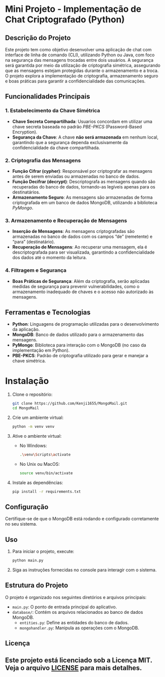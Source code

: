 # Mini Projeto - Implementação de Chat Criptografado (Python)

## Descrição do Projeto

Este projeto tem como objetivo desenvolver uma aplicação de chat com interface de linha de comando (CLI), utilizando Python ou Java, com foco na segurança das mensagens trocadas entre dois usuários. A segurança será garantida por meio da utilização de criptografia simétrica, assegurando que as mensagens estejam protegidas durante o armazenamento e a troca. O projeto explora a implementação de criptografia, armazenamento seguro e boas práticas para garantir a confidencialidade das comunicações.

## Funcionalidades Principais

### 1. Estabelecimento da Chave Simétrica
- **Chave Secreta Compartilhada**: Usuarios concordam em utilizar uma chave secreta baseada no padrão *PBE-PKCS* (Password-Based Encryption).
- **Segurança da Chave**: A chave **não será armazenada** em nenhum local, garantindo que a segurança dependa exclusivamente da confidencialidade da chave compartilhada.

### 2. Criptografia das Mensagens
- **Função Cifrar (cypher)**: Responsável por criptografar as mensagens antes de serem enviadas ou armazenadas no banco de dados.
- **Função Decifrar (decrypt)**: Descriptografa as mensagens quando são recuperadas do banco de dados, tornando-as legíveis apenas para os destinatários.
- **Armazenamento Seguro**: As mensagens são armazenadas de forma criptografada em um banco de dados MongoDB, utilizando a biblioteca *PyMongo*.

### 3. Armazenamento e Recuperação de Mensagens
- **Inserção de Mensagens**: As mensagens criptografadas são armazenadas no banco de dados com os campos “de” (remetente) e “para” (destinatário).
- **Recuperação de Mensagens**: Ao recuperar uma mensagem, ela é descriptografada para ser visualizada, garantindo a confidencialidade dos dados até o momento da leitura.

### 4. Filtragem e Segurança
- **Boas Práticas de Segurança**: Além da criptografia, serão aplicadas medidas de segurança para prevenir vulnerabilidades, como o armazenamento inadequado de chaves e o acesso não autorizado às mensagens.

## Ferramentas e Tecnologias
- **Python**: Linguagens de programação utilizadas para o desenvolvimento da aplicação.
- **MongoDB**: Banco de dados utilizado para o armazenamento das mensagens.
- **PyMongo**: Biblioteca para interação com o MongoDB (no caso da implementação em Python).
- **PBE-PKCS**: Padrão de criptografia utilizado para gerar e manejar a chave simétrica.

# Instalação

1. Clone o repositório:

    ```bash
    git clone https://github.com/Kenji1655/MongoMail.git
    cd MongoMail
    ```

2. Crie um ambiente virtual:

    ```bash
    python -m venv venv
    ```

3. Ative o ambiente virtual:

    - No Windows:
    
        ```bash
        .\venv\Scripts\activate
        ```

    - No Unix ou MacOS:
    
        ```bash
        source venv/bin/activate
        ```

4. Instale as dependências:

    ```bash
    pip install -r requirements.txt
    ```

## Configuração

Certifique-se de que o MongoDB está rodando e configurado corretamente no seu sistema.

## Uso

1. Para iniciar o projeto, execute:

    ```bash
    python main.py
    ```

2. Siga as instruções fornecidas no console para interagir com o sistema.

## Estrutura do Projeto

O projeto é organizado nos seguintes diretórios e arquivos principais:

- `main.py`: O ponto de entrada principal do aplicativo.
- `database/`: Contém os arquivos relacionados ao banco de dados MongoDB.
    - `entities.py`: Define as entidades do banco de dados.
    - `mongohandler.py`: Manipula as operações com o MongoDB.

## Licença

Este projeto está licenciado sob a Licença MIT. Veja o arquivo [LICENSE](LICENSE) para mais detalhes.
---
